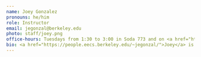 ```yaml
---
name: Joey Gonzalez
pronouns: he/him
role: Instructor
email: jegonzal@berkeley.edu
photo: staff/joey.png
office-hours: Tuesdays from 1:30 to 3:00 in Soda 773 and on <a href="https://berkeley.zoom.us/j/93437172131?pwd=djJJdDNMOGlOTG52T2dGaXBmSmZjUT09#success">Zoom</a>
bio: <a href="https://people.eecs.berkeley.edu/~jegonzal/">Joey</a> is the director of the <a href="https://rise.cs.berkeley.edu/">RISE</a> and <a href="https://sky.cs.berkeley.edu/">Sky</a> Labs, member of the Berkeley AI Research (<a href="https://bair.berkeley.edu/">BAIR</a>) group, and co-founder of <a href="https://www.notion.so/UGSC-Committee-Agenda-7ec5ead6a6d045bab8d855e20415213b">Turi</a> and <a href="https://www.aqueducthq.com/">Aqueduct</a>. He developed and teaches <a href="https://ds100.org/">Data100</a> and this is his first time teaching Data8. If you see him outside of campus, he is almost always playing with his kids.
---
```

